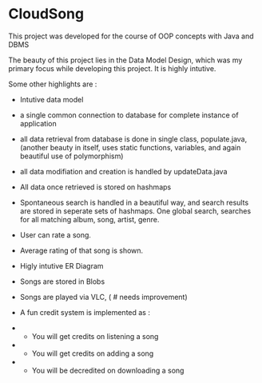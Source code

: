 # CloudSong
This project was developed for the course of OOP concepts with Java and DBMS 

The beauty of this project lies in the Data Model Design, which was my primary focus while developing this project. It is highly intutive. 

Some other highlights are : 
- Intutive data model
- a single common connection to database for complete instance of application
- all data retrieval from database is done in single class, populate.java, (another beauty in itself, uses static functions, variables, and again beautiful use of polymorphism)
- all data modifiation and creation is handled by updateData.java 
- All data once retrieved is stored on hashmaps
- Spontaneous search is handled in a beautiful way, and search results are stored in seperate sets of hashmaps. One global search, searches for all matching album, song, artist, genre.
- User can rate a song.
- Average rating of that song is shown.
- Higly intutive ER Diagram
- Songs are stored in Blobs
- Songs are played via VLC, ( # needs improvement)

- A fun credit system is implemented as :
- - You will get credits on listening a song
- - You will get credits on adding a song
- - You will be decredited on downloading a song
